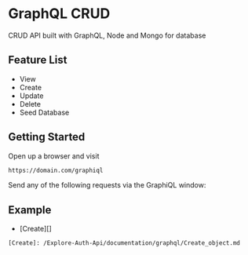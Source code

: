 # GraphQL CRUD
CRUD API built with GraphQL, Node and Mongo for database

## Feature List
* View 
* Create 
* Update 
* Delete 
* Seed Database

## Getting Started
Open up a browser and visit
```bash
https://domain.com/graphiql
```

Send any of the following requests via the GraphiQL window:

## Example
- [Create][]


```
[Create]: /Explore-Auth-Api/documentation/graphql/Create_object.md


